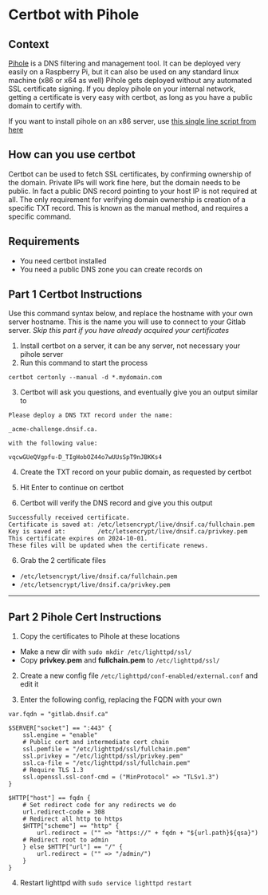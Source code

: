 # Certbot with Pihole

## Context
[Pihole]([url](https://pi-hole.net/)) is a DNS filtering and management tool. It can be deployed very easily on a Raspberry Pi, but it can also be used on any standard linux machine (x86 or x64 as well)
Pihole gets deployed without any automated SSL certificate signing. If you deploy pihole on your internal network, getting a certificate is very easy with certbot, as long as you have a public domain to certify with.

If you want to install pihole on an x86 server, use [this single line script from here]([url](https://docs.pi-hole.net/main/basic-install/))

## How can you use certbot 
Certbot can be used to fetch SSL certificates, by confirming ownership of the domain. Private IPs will work fine here, but the domain needs to be public. 
In fact a public DNS record pointing to your host IP is not required at all. The only requirement for verifying domain ownership is creation of a specific TXT record. This is known as the manual method, and requires a specific command.

## Requirements
- You need certbot installed
- You need a public DNS zone you can create records on

## Part 1 Certbot Instructions
Use this command syntax below, and replace the hostname with your own server hostname. This is the name you will use to connect to your Gitlab server.
_Skip this part if you have already acquired your certificates_

1. Install certbot on a server, it can be any server, not necessary your pihole server
2. Run this command to start the process

`certbot certonly --manual -d *.mydomain.com`

3. Certbot will ask you questions, and eventually give you an output similar to 
```
Please deploy a DNS TXT record under the name:

_acme-challenge.dnsif.ca.

with the following value:

vqcwGUeQVgpfu-D_TIgHobOZ44o7wUUsSpT9nJBKKs4
```
4. Create the TXT record on your public domain, as requested by certbot

5. Hit Enter to continue on certbot

6. Certbot will verify the DNS record and give you this output
```
Successfully received certificate.
Certificate is saved at: /etc/letsencrypt/live/dnsif.ca/fullchain.pem
Key is saved at:         /etc/letsencrypt/live/dnsif.ca/privkey.pem
This certificate expires on 2024-10-01.
These files will be updated when the certificate renews.
```
6. Grab the 2 certificate files 

- `/etc/letsencrypt/live/dnsif.ca/fullchain.pem`
- `/etc/letsencrypt/live/dnsif.ca/privkey.pem`


---

## Part 2 Pihole Cert Instructions

1. Copy the certificates to Pihole at these locations
- Make a new dir with `sudo mkdir /etc/lighttpd/ssl/`
- Copy **privkey.pem** and **fullchain.pem** to `/etc/lighttpd/ssl/`

2. Create a new config file `/etc/lighttpd/conf-enabled/external.conf` and edit it

3. Enter the following config, replacing the FQDN with your own
```
var.fqdn = "gitlab.dnsif.ca"

$SERVER["socket"] == ":443" {
    ssl.engine = "enable"
    # Public cert and intermediate cert chain
    ssl.pemfile = "/etc/lighttpd/ssl/fullchain.pem"
    ssl.privkey = "/etc/lighttpd/ssl/privkey.pem"
    ssl.ca-file = "/etc/lighttpd/ssl/fullchain.pem"
    # Require TLS 1.3
    ssl.openssl.ssl-conf-cmd = ("MinProtocol" => "TLSv1.3")
}

$HTTP["host"] == fqdn {
    # Set redirect code for any redirects we do
    url.redirect-code = 308
    # Redirect all http to https
    $HTTP["scheme"] == "http" {
        url.redirect = ("" => "https://" + fqdn + "${url.path}${qsa}")
    # Redirect root to admin
    } else $HTTP["url"] == "/" {
        url.redirect = ("" => "/admin/")
    }
}
```

4. Restart lighttpd with `sudo service lighttpd restart`
